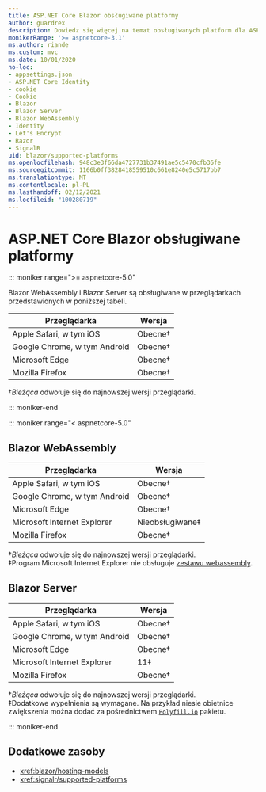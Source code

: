 ```yaml
---
title: ASP.NET Core Blazor obsługiwane platformy
author: guardrex
description: Dowiedz się więcej na temat obsługiwanych platform dla ASP.NET Core Blazor .
monikerRange: '>= aspnetcore-3.1'
ms.author: riande
ms.custom: mvc
ms.date: 10/01/2020
no-loc:
- appsettings.json
- ASP.NET Core Identity
- cookie
- Cookie
- Blazor
- Blazor Server
- Blazor WebAssembly
- Identity
- Let's Encrypt
- Razor
- SignalR
uid: blazor/supported-platforms
ms.openlocfilehash: 948c3e3f66da4727731b37491ae5c5470cfb36fe
ms.sourcegitcommit: 1166b0ff3828418559510c661e8240e5c5717bb7
ms.translationtype: MT
ms.contentlocale: pl-PL
ms.lasthandoff: 02/12/2021
ms.locfileid: "100280719"
---
```

# <a name="aspnet-core-blazor-supported-platforms"></a>ASP.NET Core Blazor obsługiwane platformy

::: moniker range=">= aspnetcore-5.0"

Blazor WebAssembly i Blazor Server są obsługiwane w przeglądarkach przedstawionych w poniższej tabeli.

| Przeglądarka                          | Wersja         |
| -------------------------------- | --------------- |
| Apple Safari, w tym iOS      | Obecne&dagger; |
| Google Chrome, w tym Android | Obecne&dagger; |
| Microsoft Edge                   | Obecne&dagger; |
| Mozilla Firefox                  | Obecne&dagger; |  

&dagger;*Bieżąca* odwołuje się do najnowszej wersji przeglądarki.  

::: moniker-end

::: moniker range="< aspnetcore-5.0"

## Blazor WebAssembly

| Przeglądarka                          | Wersja               |
| -------------------------------- | --------------------- |
| Apple Safari, w tym iOS      | Obecne&dagger;       |
| Google Chrome, w tym Android | Obecne&dagger;       |
| Microsoft Edge                   | Obecne&dagger;       |
| Microsoft Internet Explorer      | Nieobsługiwane&Dagger; |
| Mozilla Firefox                  | Obecne&dagger;       |  

&dagger;*Bieżąca* odwołuje się do najnowszej wersji przeglądarki.  
&Dagger;Program Microsoft Internet Explorer nie obsługuje [zestawu webassembly](https://webassembly.org).

## Blazor Server

| Przeglądarka                          | Wersja         |
| -------------------------------- | --------------- |
| Apple Safari, w tym iOS      | Obecne&dagger; |
| Google Chrome, w tym Android | Obecne&dagger; |
| Microsoft Edge                   | Obecne&dagger; |
| Microsoft Internet Explorer      | 11&Dagger;      |
| Mozilla Firefox                  | Obecne&dagger; |

&dagger;*Bieżąca* odwołuje się do najnowszej wersji przeglądarki.  
&Dagger;Dodatkowe wypełnienia są wymagane. Na przykład niesie obietnice zwiększenia można dodać za pośrednictwem [`Polyfill.io`](https://polyfill.io/v3/) pakietu.

::: moniker-end

## <a name="additional-resources"></a>Dodatkowe zasoby

* <xref:blazor/hosting-models>
* <xref:signalr/supported-platforms>
